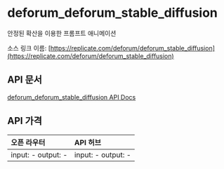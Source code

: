 # deforum_deforum_stable_diffusion

안정된 확산을 이용한 프롬프트 애니메이션

소스 링크 이름: [https://replicate.com/deforum/deforum_stable_diffusion](https://replicate.com/deforum/deforum_stable_diffusion)

## API 문서

[deforum_deforum_stable_diffusion API Docs](../apis/kr/deforum_deforum_stable_diffusion.md)

## API 가격

| 오픈 라우터 | API 허브 |
|:---|:---|
| input: - output: - | input: - output: - |
